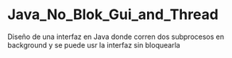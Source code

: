 # Java_No_Blok_Gui_and_Thread
Diseño de una interfaz en Java donde corren dos subprocesos en background y se puede usr la interfaz sin bloquearla 
